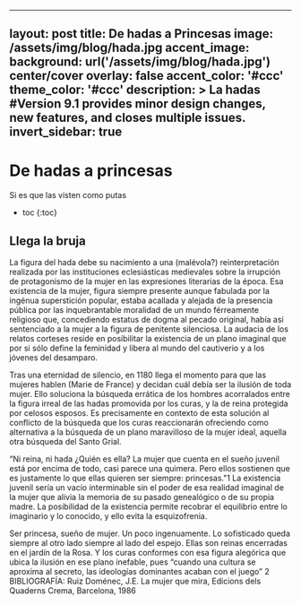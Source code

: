                                                        
---
layout: post
title: De hadas a Princesas
image: /assets/img/blog/hada.jpg
accent_image:
  background: url('/assets/img/blog/hada.jpg') center/cover
  overlay: false
accent_color: '#ccc'
theme_color: '#ccc'
description: >
 La hadas
#Version 9.1 provides minor design changes, new features, and closes multiple issues.
invert_sidebar: true
---

# De hadas a princesas 

Si es que las visten como putas

* toc
{:toc}


## Llega la bruja

La figura del hada debe su nacimiento a una (malévola?) reinterpretación realizada por las instituciones eclesiásticas medievales sobre la irrupción de protagonismo de la mujer en las expresiones literarias de la época. Esa existencia de la mujer, figura siempre presente aunque fabulada por la ingénua superstición popular, estaba acallada y alejada de la presencia pública por las inquebrantable moralidad de un mundo férreamente religioso que, concediendo estatus de dogma al pecado original, había así sentenciado a la mujer a la figura de penitente silenciosa.  La audacia de los relatos corteses reside en posibilitar la existencia de un plano imaginal que por si sólo define la feminidad y libera al mundo del cautiverio y a los jóvenes del desamparo.

Tras una eternidad de silencio, en 1180 llega el momento para que las mujeres hablen (Marie de France) y decidan cuál debía ser la ilusión de toda mujer. Ello soluciona la búsqueda errática de los hombres acorralados entre la figura irreal de las hadas promovida por los curas, y la de reina protegida por celosos esposos. Es precisamente en contexto de esta solución al conflicto de la búsqueda que los curas reaccionarán ofreciendo como alternativa a la búsqueda de un plano maravilloso de la mujer ideal, aquella otra búsqueda del Santo Grial.

“Ni reina, ni hada ¿Quién es ella? La mujer que cuenta en el sueño juvenil está por encima de todo, casi parece una quimera. Pero ellos sostienen que es justamente lo que ellas quieren ser siempre: princesas."1 La existencia juvenil sería un vacío interminable sin el poder de esa realidad imaginal de la mujer que alivia la memoria de su pasado genealógico o de su propia madre. La posibilidad de la existencia permite recobrar el equilibrio entre lo imaginario y lo conocido, y ello evita la esquizofrenia.

Ser princesa, sueño de mujer. Un poco ingenuamente. Lo sofisticado queda siempre al otro lado siempre al lado del espejo. Ellas son reinas encerradas en el jardín de la Rosa. Y los curas conformes con esa figura alegórica que ubica la ilusión en ese plano inefable, pues “cuando una cultura se aproxima al secreto, las ideologías dominantes acaban con el juego”  2
BIBLIOGRAFÍA:
Ruiz Doménec, J.E. La mujer que mira, Edicions dels Quaderns Crema, Barcelona, 1986
